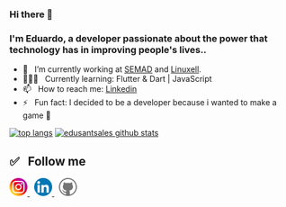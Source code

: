### Hi there 👋

### I'm Eduardo, a developer passionate about the power that technology has in improving people's lives..

- 🚀  &nbsp; I’m currently working at [SEMAD](https://www.meioambiente.go.gov.br/) and [Linuxell](https://portal.linuxell.com.br/).
- 🧑🏻‍💻  &nbsp; Currently learning: Flutter & Dart | JavaScript
- 📫  &nbsp; How to reach me: [Linkedin](https://linkedin.com/in/edusantsales)
- ⚡ &nbsp; Fun fact: I decided to be a developer because i wanted to make a game 👾

[![top langs](https://github-readme-stats.vercel.app/api/top-langs/?username=edusantsales&layout=compact&theme=dark)](https://github.com/edusantsales/github-readme-stats)
[![edusantsales github stats](https://github-readme-stats.vercel.app/api?username=edusantsales&show_icons=true&hide_title=true&theme=dark)](https://github.com/edusantsales/github-readme-stats)

## :white_check_mark: &nbsp; Follow me

<p align="left">
  <a href="https://www.instagram.com/edusantsales/">
    <img alt="Instagram" src="assets/social/instagram.svg" width="32" height="32">
  </a>
  &nbsp;
  <a href="https://www.linkedin.com/in/edusantsales/">
    <img alt="Linkedin" src="assets/social/linkedin.svg" width="32" height="32">
  </a>
  &nbsp;
  <a href="https://github.com/edusantsales">
    <img alt="Github" src="assets/social/github.svg" width="32" height="32">
  </a>
</p>


<!--
**edusantsales/edusantsales** is a ✨ _special_ ✨ repository because its `README.md` (this file) appears on your GitHub profile.

Here are some ideas to get you started:

- 🔭 I’m currently working on ...
- 🌱 I’m currently learning ...
- 👯 I’m looking to collaborate on ...
- 🤔 I’m looking for help with ...
- 💬 Ask me about ...
- 📫 How to reach me: ...
- 😄 Pronouns: ...
- ⚡ Fun fact: ...
-->
